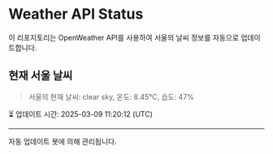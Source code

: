 
# Weather API Status

이 리포지토리는 OpenWeather API를 사용하여 서울의 날씨 정보를 자동으로 업데이트합니다.

## 현재 서울 날씨
> 서울의 현재 날씨: clear sky, 온도: 8.45°C, 습도: 47%

⏳ 업데이트 시간: 2025-03-09 11:20:12 (UTC)

---
자동 업데이트 봇에 의해 관리됩니다.
